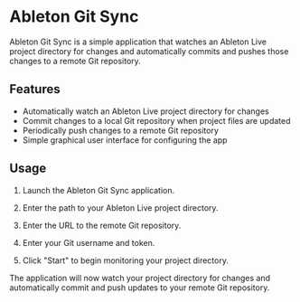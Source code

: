 # Ableton Git Sync

Ableton Git Sync is a simple application that watches an Ableton Live project directory for changes and automatically commits and pushes those changes to a remote Git repository.

## Features

- Automatically watch an Ableton Live project directory for changes
- Commit changes to a local Git repository when project files are updated
- Periodically push changes to a remote Git repository
- Simple graphical user interface for configuring the app


## Usage

1. Launch the Ableton Git Sync application.

2. Enter the path to your Ableton Live project directory.

3. Enter the URL to the remote Git repository.

4. Enter your Git username and token.

5. Click "Start" to begin monitoring your project directory.

The application will now watch your project directory for changes and automatically commit and push updates to your remote Git repository.

